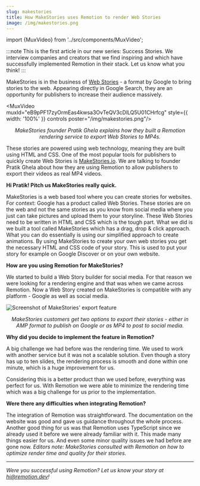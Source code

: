 ```yaml
---
slug: makestories
title: How MakeStories uses Remotion to render Web Stories
image: /img/makestories.png
---
```


import {MuxVideo} from '../src/components/MuxVideo';

:::note
This is the first article in our new series: Success Stories. We interview companies and creators that we find inspiring and which have successfully implemented Remotion in their stack. Let us know what you think!
:::

MakeStories is in the business of [Web Stories](https://stories.google/) - a format by Google to bring stories to the web. Appearing directly in Google Search, they are an opportunity for publishers to increase their audience massively.

<MuxVideo muxId="eB9pPF17zyOrmEas4kwsa3OvTeQV3cDlLQ5U01CHrfcg" style={{
  width: '100%'
}} controls poster="/img/makestories.png"/>

<p align="center"><em style={{fontSize: "0.9em"}}>MakeStories founder Pratik Ghela explains how they built a Remotion rendering service to export Web Stories to MP4s.</em></p>

These stories are powered using web technology, meaning they are built using HTML and CSS. One of the most popular tools for publishers to quickly create Web Stories is [MakeStories.io](https://makestories.io/). We are talking to founder Pratik Ghela
about how they are using Remotion to allow publishers to export their videos as real MP4 videos.

**Hi Pratik! Pitch us MakeStories really quick.**

MakeStories is a web based tool where you can create stories for websites. For context: Google has a product called Web Stories. These stories are on the web and not the same stories as you know from social media where you just can take pictures and upload them to your storyline. These Web Stories need to be written in HTML and CSS which is the tough part. What we did is we built a tool called MakeStories which has a drag, drop & click approach. What you can do essentially is using our simplified approach to create animations. By using MakeStories to create your own web stories you get the necessary HTML and CSS code of your story. This is used to put your story for example on Google Discover or on your own website.

**How are you using Remotion for MakeStories?**

We started to build a Web Story builder for social media. For that reason we were looking for a rendering engine and that was when we came across Remotion. Now a Web Story created on MakeStories is compatible with any platform - Google as well as social media.

![Screenshot of MakeStories' export feature](/img/makestories-export.png)

<p align="center"><em>MakeStories customers get two options to export their stories - either in AMP format to publish on Google or as MP4 to post to social media.</em></p>

**Why did you decide to implement the feature in Remotion?**

A big challenge we had before was the rendering time. We used to work with another service but it was not a scalable solution. Even though a story has up to ten slides, the rendering process is smooth and done within one minute, which is a huge improvement for us.

Considering this is a better product than we used before, everything was perfect for us. With Remotion we were able to minimize the rendering time which was a big challenge for us prior to the implementation.

**Were there any difficulties when integrating Remotion?**

The integration of Remotion was straightforward. The documentation on the website was good and gave us guidance throughout the whole process.
Another good thing for us was that Remotion uses TypeScript since we already used it before we were already familiar with it. This made many things easier for us. And even some minor quality issues we had before are gone now.
_Editors note: MakeStories consulted with Remotion on how to optimize render time and quality for their stories._

---

_Were you successful using Remotion? Let us know your story at hi@remotion.dev!_
